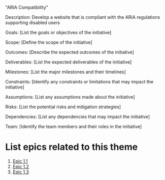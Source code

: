 "ARIA Compatibility"

Description: Develop a website that is compliant with the ARIA regulations supporting disabled users

Goals: [List the goals or objectives of the initiative]

Scope: [Define the scope of the initiative]

Outcomes: [Describe the expected outcomes of the initiative]

Deliverables: [List the expected deliverables of the initiative]

Milestones: [List the major milestones and their timelines]

Constraints: [Identify any constraints or limitations that may impact the initiative]

Assumptions: [List any assumptions made about the initiative]

Risks: [List the potential risks and mitigation strategies]

Dependencies: [List any dependencies that may impact the initiative]

Team: [Identify the team members and their roles in the initiative]

# List epics related to this theme
1. [Epic 1.1](Epics/Epic_1.1.md)
2. [Epic 1.2](Epics/Epic_1.2.md)
3. [Epic 1.3](Epics/Epic_1.3.md)
